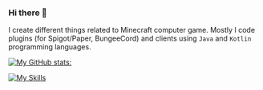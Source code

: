 ### Hi there 👋

I create different things related to Minecraft computer game. 
Mostly I code plugins (for Spigot/Paper, BungeeCord) and clients using `Java` and `Kotlin` programming languages.

[![My GitHub stats:](https://github-readme-stats.vercel.app/api?username=GolemIron&count_private=true&show_icons=true&theme=dracula&hide_border=true&bg_color=0d1117)](https://skyline.github.com/GolemIron/2022)

<!-- ![image](https://user-images.githubusercontent.com/70803015/184478027-3d77ccb5-be3f-42bd-9863-51139cb0f27e.png) -->

[![My Skills](https://skillicons.dev/icons?i=github,idea,java,kotlin,discord,mysql&perline=3)](https://golem-dev.su/)
